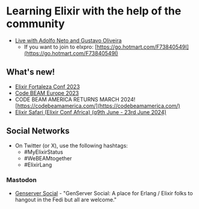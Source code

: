 # Learning Elixir with the help of the community

- [Live with Adolfo Neto and Gustavo Oliveira](https://www.youtube.com/watch?v=04WxqkCJ5ko)
  - If you want to join to elxpro: [https://go.hotmart.com/F73840549I](https://go.hotmart.com/F73840549I)
 
## What's new!
- [Elixir Fortaleza Conf 2023](https://elixiremfoco.github.io/elixirfortaleza/index_en)
- [Code BEAM Europe 2023](https://codebeameurope.com/)
- CODE BEAM AMERICA RETURNS MARCH 2024! [https://codebeamamerica.com/](https://codebeamamerica.com/)
- [Elixir Safari (Elixir Conf Africa) (q9th June - 23rd June 2024)](https://elixirconf.africa/)

## Social Networks

- On Twitter (or X), use the following hashtags:
  - #MyElixirStatus
  - #WeBEAMtogether
  - #ElixirLang
 

### Mastodon

- [Genserver Social](https://genserver.social/) - "GenServer Social: A place for Erlang / Elixir folks to hangout in the Fedi but all are welcome."


